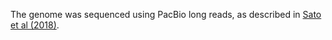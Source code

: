 [//]: # (Created by ./bin/manage_files.pl from ./species/Meloidogyne_arenaria/PRJNA438575/Meloidogyne_arenaria_PRJNA438575.assembly.html on Thu Jun 11 13:44:40 2020)
The genome was sequenced using PacBio long reads, as described in [Sato et al (2018)](https://www.ncbi.nlm.nih.gov/pubmed/29954888).

